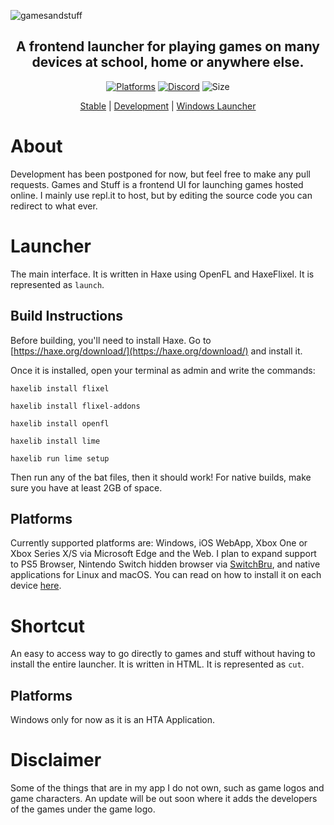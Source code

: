 ![gamesandstuff](https://user-images.githubusercontent.com/68365423/199411065-61e6c76c-72c0-46f3-9e8d-195eb69f58f5.png)
<div align="center">

## A frontend launcher for playing games on many devices at school, home or anywhere else.

[![Platforms](https://img.shields.io/badge/platforms-ios%20pwa%20%7C%20windows%20%7C%20web%20%7C%20xbox%20via%20ms%20edge-lightgrey)](data:text/html,<script>history.back()</script>)
[![Discord](https://discordapp.com/api/guilds/828428540272967680/widget.png?style=shield)](https://discord.gg/up7VmmCPhn)
![Size](https://img.shields.io/github/repo-size/ethpsa09/gamesandstuff)

[Stable](https://gamesandstuff.letsgoaway.repl.co) | [Development](https://gamesandstuffdevver.letsgoaway.repl.co) | [Windows Launcher](https://gamesandstuffdl--letsgoaway.repl.co)
</div>

# About
Development has been postponed for now, but feel free to make any pull requests.
Games and Stuff is a frontend UI for launching games hosted online. I mainly use repl.it to host, but by editing the source code you can redirect to what ever.
# Launcher
The main interface. It is written in Haxe using OpenFL and HaxeFlixel.
It is represented as `launch`.
## Build Instructions
Before building, you'll need to install Haxe. Go to [https://haxe.org/download/](https://haxe.org/download/) and install it.

Once it is installed, open your terminal as admin and write the commands:
```
haxelib install flixel

haxelib install flixel-addons

haxelib install openfl

haxelib install lime

haxelib run lime setup
```

Then run any of the bat files, then it should work!
For native builds, make sure you have at least 2GB of space.
## Platforms
Currently supported platforms are:
Windows, iOS WebApp, Xbox One or Xbox Series X/S via Microsoft Edge and the Web.
I plan to expand support to PS5 Browser, Nintendo Switch hidden browser via [SwitchBru](https://switchbru.com/dns), and native applications for Linux and macOS.
You can read on how to install it on each device [here](https://github.com/ethpsa09/gamesandstuff/wiki/Installation).
# Shortcut
An easy to access way to go directly to games and stuff without having to install the entire launcher. It is written in HTML.
It is represented as `cut`.
## Platforms
Windows only for now as it is an HTA Application.
# Disclaimer
Some of the things that are in my app I do not own, such as game logos and game characters.
An update will be out soon where it adds the developers of the games under the game logo.
